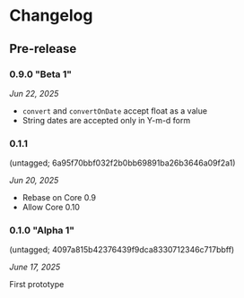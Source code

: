 # Changelog

## Pre-release

### 0.9.0 "Beta 1"

*Jun 22, 2025*

* ``convert`` and ``convertOnDate`` accept float as a value
* String dates are accepted only in Y-m-d form

### 0.1.1

(untagged; 6a95f70bbf032f2b0bb69891ba26b3646a09f2a1)

*Jun 20, 2025*

* Rebase on Core 0.9
* Allow Core 0.10

### 0.1.0 "Alpha 1"

(untagged; 4097a815b42376439f9dca8330712346c717bbff)

*June 17, 2025*

First prototype
